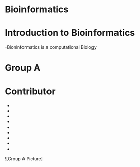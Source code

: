 # Bioinformatics 
# Introduction to Bioinformatics 
-Bioninformatics is a computational Biology
# Group A 
# Contributor 
-
-
-
-
-
-
-
-
-
![Group A Picture]
